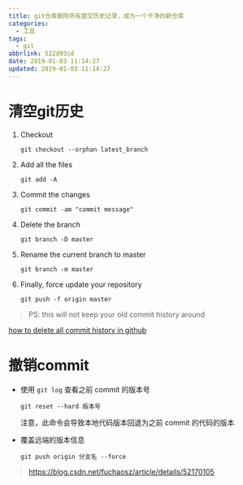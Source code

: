 ```yaml
---
title: git仓库删除所有提交历史记录，成为一个干净的新仓库
categories:
  - 工具
tags:
  - git
abbrlink: 522d93cd
date: 2019-01-03 11:14:27
updated: 2019-01-03 11:14:27
---
```



# 清空git历史

1. Checkout 

   `git checkout --orphan latest_branch`

2. Add all the files

   `git add -A`

3. Commit the changes

   `git commit -am "commit message"`

4. Delete the branch

   `git branch -D master`

5. Rename the current branch to master

   `git branch -m master`

6. Finally, force update your repository

   `git push -f origin master`


> PS: this will not keep your old commit history around

[how to delete all commit history in github](https://stackoverflow.com/questions/13716658/how-to-delete-all-commit-history-in-github)


# 撤销commit

- 使用 `git log` 查看之前 commit 的版本号

	```shell
	git reset --hard 版本号
	```

	注意，此命令会导致本地代码版本回退为之前 commit 的代码的版本

- 覆盖远端的版本信息

	```shell
	git push origin 分支名 --force
	```

> https://blog.csdn.net/fuchaosz/article/details/52170105

<!--more-->

